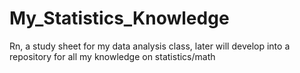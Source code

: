 # My_Statistics_Knowledge
Rn, a study sheet for my data analysis class, later will develop into a repository for all my knowledge on statistics/math
